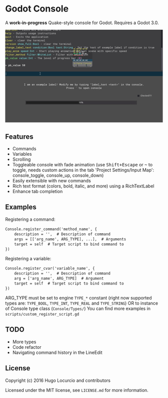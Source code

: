 Godot Console
============

A **work-in-progress** Quake-style console for Godot. Requires a Godot 3.0.

![Preview](https://github.com/DmitriySalnikov/godot-console/blob/master/screenshot_3.png)

## Features

- Commands
- Variables
- Scrolling
- Toggleable console with fade animation (use <kbd>Shift+Escape</kbd> or <kbd>~</kbd> to toggle, needs custom actions in the tab 'Project Settings/Input Map': console_toggle, console_up, console_down)
- Easily extensible with new commands
- Rich text format (colors, bold, italic, and more) using a RichTextLabel
- Enhance tab completion

## Examples

Registering a command:
```gdscript
Console.register_command('method_name', {
	description = '',  # Description of command
	args = [['arg_name', ARG_TYPE], ...],  # Arguments
	target = self  # Target script to bind command to
})
```
Registering a variable:
```gdscript
Console.register_cvar('variable_name', {
	description = '',  # Description of command
	arg = ['arg_name', ARG_TYPE]  # Argument
	target = self  # Target script to bind command to
})
```

ARG_TYPE must be set to engine `TYPE_*` constant (right now supported types are: `TYPE_BOOL`, `TYPE_INT`, `TYPE_REAL` and `TYPE_STRING`) OR to instance of Console type class (`Console/Types/`)
You can find more examples in `scripts/custom_register_script.gd`

## TODO

- More types
- Code refactor
- Navigating command history in the LineEdit

## License

Copyright (c) 2016 Hugo Locurcio and contributors

Licensed under the MIT license, see `LICENSE.md` for more information.
